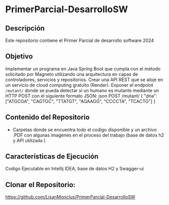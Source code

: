 # PrimerParcial-DesarrolloSW
## Descripción
Este repositorio contiene el Primer Parcial de desarrollo software 2024
## Objetivo
Implementar un programa en Java Spring Boot que cumpla con el método solicitado por Magneto utilizando una arquitectura en capas de controladores, servicios y repositorios.
Crear una API REST que se aloje en un servicio de cloud computing gratuito (Render).
Exponer el endpoint `/mutant/` donde se pueda detectar si un humano es mutante mediante un HTTP POST con el siguiente formato JSON:
json
POST /mutant/
{
  "dna": ["ATGCGA", "CAGTGC", "TTATGT", "AGAAGG", "CCCCTA", "TCACTG"]
}
## Contenido del Repositorio
- Carpetas donde se encuentra todo el codigo disponible y un archivo .PDF con algunas imagenes en el proceso del trabajo (base de datos h2 y API utilizada )
## Características de Ejecución
Codigo Ejecutable en Intellij IDEA, base de datos H2 y Swagger-ui

## Clonar el Repositorio:
https://github.com/LisanMonclus/PrimerParcial-DesarrolloSW
